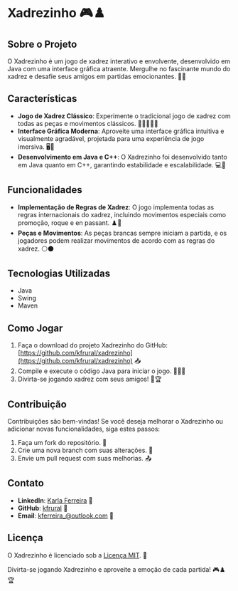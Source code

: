 # Xadrezinho 🎮♟️

## Sobre o Projeto
O Xadrezinho é um jogo de xadrez interativo e envolvente, desenvolvido em Java com uma interface gráfica atraente. Mergulhe no fascinante mundo do xadrez e desafie seus amigos em partidas emocionantes. 🏰🤺

## Características
- **Jogo de Xadrez Clássico**: Experimente o tradicional jogo de xadrez com todas as peças e movimentos clássicos. 🏇🏻🐘🏃‍♂️
- **Interface Gráfica Moderna**: Aproveite uma interface gráfica intuitiva e visualmente agradável, projetada para uma experiência de jogo imersiva. 🖥️🎨
- **Desenvolvimento em Java e C++**: O Xadrezinho foi desenvolvido tanto em Java quanto em C++, garantindo estabilidade e escalabilidade. 💻🔧

## Funcionalidades
- **Implementação de Regras de Xadrez**: O jogo implementa todas as regras internacionais do xadrez, incluindo movimentos especiais como promoção, roque e en passant. ♟️📜
- **Peças e Movimentos**: As peças brancas sempre iniciam a partida, e os jogadores podem realizar movimentos de acordo com as regras do xadrez. ⚪️⚫️

## Tecnologias Utilizadas
- Java
- Swing
- Maven

## Como Jogar
1. Faça o download do projeto Xadrezinho do GitHub: [https://github.com/kfrural/xadrezinho](https://github.com/kfrural/xadrezinho) 📥
2. Compile e execute o código Java para iniciar o jogo. 🏃‍♂️💨
3. Divirta-se jogando xadrez com seus amigos! 🎉🏆

## Contribuição
Contribuições são bem-vindas! Se você deseja melhorar o Xadrezinho ou adicionar novas funcionalidades, siga estes passos:

1. Faça um fork do repositório. 🍴
2. Crie uma nova branch com suas alterações. 🌿
3. Envie um pull request com suas melhorias. 📤

## Contato
- **LinkedIn**: [Karla Ferreira](https://www.linkedin.com/in/karla-ferreira-rural/) 🔗
- **GitHub**: [kfrural](https://github.com/kfrural) 🐙
- **Email**: [kferreira_@outlook.com](mailto:kferreira_@outlook.com) 📧

## Licença
O Xadrezinho é licenciado sob a [Licença MIT](LICENSE). 📄

Divirta-se jogando Xadrezinho e aproveite a emoção de cada partida! 🎮♟️🏆
